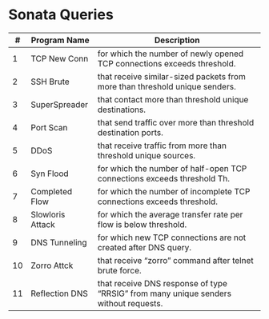# Sonata Queries


|#| Program Name  | Description|
| -|------------- | ------------- |
| 1|TCP New Conn | for which the number of newly opened TCP connections exceeds threshold.|
| 2|SSH Brute     | that receive similar-sized packets from more than threshold unique senders.|
| 3|SuperSpreader | that contact more than threshold unique destinations.|
| 4|Port Scan     | that send traffic over more than threshold destination ports.|
| 5|DDoS          |that receive traffic from more than threshold unique sources.|
| 6|Syn Flood     | for which the number of half-open TCP connections exceeds threshold Th. |
| 7|Completed Flow| for which the number of incomplete TCP connections exceeds threshold.|
| 8|Slowloris Attack | for which the average transfer rate per flow is below threshold.|
| 9|DNS Tunneling | for which new TCP connections are not created after DNS query.|
| 10|Zorro Attck | that receive “zorro” command after telnet brute force.|
| 11|Reflection DNS| that receive DNS response of type “RRSIG” from many unique senders without requests.|
